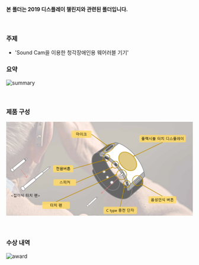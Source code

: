 **본 폴더는 2019 디스플레이 챌린지와 관련된 폴더입니다.**


　
  　
  　
  　
  　
  
### 주제
- 'Sound Cam을 이용한 청각장애인용 웨어러블 기기'
　
　
 　
  　
### 요약


![summary](images/summart.PNG)

　
 　
  　
   　


### 제품 구성

 ![config](images/config.PNG)
 
　
 　
  　
   　


### 수상 내역


 ![award](수상.PNG)
